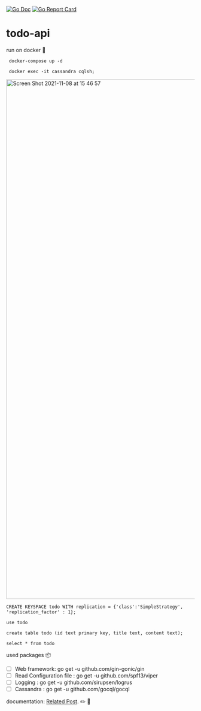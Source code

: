 [![Go Doc](https://godoc.org/github.com/gogf/gf?status.svg)](https://godoc.org/github.com/gogf/gf)
[![Go Report Card](https://goreportcard.com/badge/github.com/bburaksseyhan/todo-api)](https://goreportcard.com/report/github.com/bburaksseyhan/todo-api)

# todo-api

run on docker :ship:
```
 docker-compose up -d  
```

```
 docker exec -it cassandra cqlsh; 
```

<img width="1388" alt="Screen Shot 2021-11-08 at 15 46 57" src="https://user-images.githubusercontent.com/60069987/140744650-0afc90ff-19f0-4746-a39c-3d56131d7b6f.png">

```
CREATE KEYSPACE todo WITH replication = {'class':'SimpleStrategy', 'replication_factor' : 1};
```

```
use todo

create table todo (id text primary key, title text, content text);

select * from todo
```

used packages :package:

- [ ] Web framework: go get -u github.com/gin-gonic/gin
- [ ] Read Configuration file : go get -u github.com/spf13/viper
- [ ] Logging : go get -u github.com/sirupsen/logrus
- [ ] Cassandra : go get -u github.com/gocql/gocql

documentation: [Related Post](https://dev.to/bseyhan/cassandra-golang-551a). :pencil2: :book:
